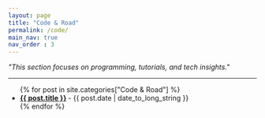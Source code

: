 ```yaml
---
layout: page
title: "Code & Road"
permalink: /code/
main_nav: true
nav_order : 3
---
```


<p style="font-style: italic;">"This section focuses on programming, tutorials, and tech insights."</p>
<hr>

<ul class="posts-list">
  {% for post in site.categories["Code & Road"] %}
    <li>
      <strong>
        <a href="{{ post.url | prepend: site.baseurl }}">{{ post.title }}</a>
      </strong>
      <span class="post-date">- {{ post.date | date_to_long_string }}</span>
    </li>
  {% endfor %}
</ul>
<br>
